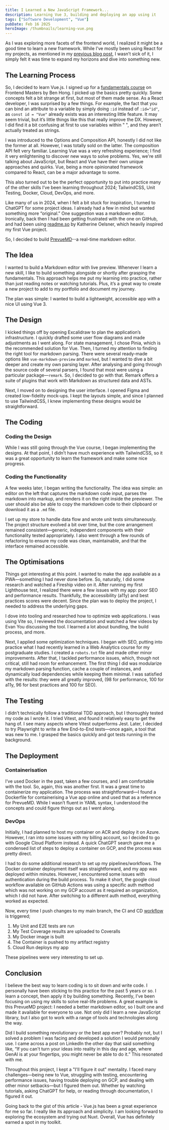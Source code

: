 ```yaml
---
title: I Learned a New JavaScript Framework...
description: Learning Vue 3, building and deploying an app using it
tags: ["Software Development", "Vue"]
pubDate: Feb 16 2025
heroImage: /thumbnails/learning-vue.png
---
```


As I was exploring more facets of the frontend world, I realized it might be a good time to learn a new framework. While I’ve mostly been using React for my projects, as mentioned in my [previous blog post](/blog/react-good-and-bad), I wasn’t sick of it, I simply felt it was time to expand my horizons and dive into something new.

## The Learning Process

So, I decided to learn Vue.js. I signed up for a [fundamentals course](https://frontendmasters.com/courses/vue-fundamentals/) on Frontend Masters by Ben Hong. I picked up the basics pretty quickly. Some concepts felt a bit strange at first, but most of them made sense. As a React developer, I was surprised by a few things. For example, the fact that you can bind an attribute to a variable by simply doing `:id` instead of `:id="id"`, as `const id = "Vue"` already exists was an interesting little feature. It may seem trivial, but it’s little things like this that really improve the DX. However, I did find it a bit confusing at first to use variables within " ", and they aren’t actually treated as strings.

I was introduced to the Options and Composition API, honestly I did not like the former at all. However, I was totally sold on the latter. The composition API felt very familiar. Learning Vue was a very refreshing experience; I find it very enlightening to discover new ways to solve problems. Yes, we're still talking about JavaScript, but React and Vue have their own unique approaches and quirks. Vue, being a more opinionated framework compared to React, can be a major advantage to some.

This also turned out to be the perfect opportunity to put into practice many of the other skills I’ve been learning throughout 2024; TailwindCSS, Unit Testing, Docker, Cloud, DevOps, and more.

Like many of us in 2024, when I felt a bit stuck for inspiration, I turned to ChatGPT for some project ideas. I already had a few in mind but wanted something more “original.” One suggestion was a markdown editor. Ironically, back then I had been getting frustrated with the one on GitHub, and had been using [readme.so](https://readme.so/) by Katherine Oelsner, which heavily inspired my first Vue project.

So, I decided to build [PrevueMD](https://prevuemd-67440579388.us-central1.run.app/)--a real-time markdown editor.


## The Idea

I wanted to build a Markdown editor with live preview. Whenever I learn a new skill, I like to build something alongside or shortly after grasping the fundamentals. This approach helps me put my learning into practice, rather than just reading notes or watching tutorials. Plus, it’s a great way to create a new project to add to my portfolio and document my journey.

The plan was simple: I wanted to build a lightweight, accessible app with a nice UI using Vue 3.

## The Design

I kicked things off by opening Excalidraw to plan the application’s infrastructure. I quickly drafted some user flow diagrams and made adjustments as I went along. For state management, I chose Pinia, which is the recommended solution for Vue. Then, I turned my attention to finding the right tool for markdown parsing. There were several ready-made options like `vue-markdown-preview` and `marked`, but I wanted to dive a bit deeper and create my own parsing layer. After analysing and going through the source code of several parsers, I found that most were using a particular package—`remark`. So, I decided to go with that. Remark offers a suite of plugins that work with Markdown as structured data and ASTs.

Next, I moved on to designing the user interface. I opened Figma and created low-fidelity mock-ups. I kept the layouts simple, and since I planned to use TailwindCSS, I knew implementing these designs would be straightforward.

## The Coding

### Coding the Design

While I was still going through the Vue course, I began implementing the designs. At that point, I didn’t have much experience with TailwindCSS, so it was a great opportunity to learn the framework and make some nice progress.

### Coding the Functionality

A few weeks later, I began writing the functionality. The idea was simple: an editor on the left that captures the markdown code input, parses the markdown into markup, and renders it on the right inside the previewer. The user should also be able to copy the markdown code to their clipboard or download it as a `.md` file.

I set up my store to handle data flow and wrote unit tests simultaneously. The project structure evolved a bit over time, but the core arrangement remained consistent—generic, independent components with their functionality tested appropriately. I also went through a few rounds of refactoring to ensure my code was clean, maintainable, and that the interface remained accessible.

## The Optimisations

Things got interesting at this point. I wanted to make the app available as a PWA—something I had never done before. So, naturally, I did some research and watched a Fireship video on it. After running my first Lighthouse test, I realized there were a few issues with my app: poor SEO and performance results. Thankfully, the accessibility (a11y) and best practices scores were decent. Since the plan was to deploy the project, I needed to address the underlying gaps.

I dove into tooling and researched how to optimize web applications. I was using Vite so, I reviewed the documentation and watched a few videos by Evan You discussing the tool. I learned a lot about bundling, the build process, and more.

Next, I applied some optimization techniques. I began with SEO, putting into practice what I had recently learned in a Web Analytics course for my postgraduate studies. I created a `robots.txt` file and made other minor improvements. After that, I tackled performance issues, which, though not critical, still had room for enhancement. The first thing I did was modularize my markdown parsing function, cache a couple of instances, and dynamically load dependencies while keeping them minimal. I was satisfied with the results: they were all greatly improved, (98 for performance, 100 for a11y, 96 for best practices and 100 for SEO).

## The Testing

I didn’t technically follow a traditional TDD approach, but I thoroughly tested my code as I wrote it. I tried Vitest, and found it relatively easy to get the hang of. I see many aspects where Vitest outperforms Jest. Later, I decided to try Playwright to write a few End-to-End tests—once again, a tool that was new to me. I grasped the basics quickly and got tests running in the background.

## The Deployment

### Containerisation

I’ve used Docker in the past, taken a few courses, and I am comfortable with the tool. So, again, this was another first. It was a great time to containerize my application. The process was straightforward—I found a Dockerfile for containerising a Vue app online and used that as a reference for PrevueMD. While I wasn’t fluent in YAML syntax, I understood the concepts and could figure things out as I went along.

### DevOps

Initially, I had planned to host my container on ACR and deploy it on Azure. However, I ran into some issues with my billing account, so I decided to go with Google Cloud Platform instead. A quick ChatGPT search gave me a condensed list of steps to deploy a container on GCP, and the process was pretty direct.

I had to do some additional research to set up my pipelines/workflows. The Docker container deployment itself was straightforward, and my app was deployed within minutes. However, I encountered some issues with authentication during the build process. To make it short, the google cloud workflow available on GitHub Actions was using a specific auth method which was not working on my GCP account as it required an organization, which I did not have. After switching to a different auth method, everything worked as expected.

Now, every time I push changes to my main branch, the CI and CD [workflow](https://github.com/wazeerc/PrevueMD/blob/main/.github/workflows/ci-cd.yml) is triggered;
1. My Unit and E2E tests are run
2. My Test Coverage results are uploaded to Coveralls
3. My Docker image is built
4. The Container is pushed to my artifact registry
5. Cloud Run deploys my app

These pipelines were very interesting to set up.

## Conclusion

I believe the best way to learn coding is to sit down and write code. I personally have been sticking to this practice for the past 5 years or so. I learn a concept, then apply it by building something. Recently, I’ve been focusing on using my skills to solve real-life problems. A great example is this PrevueMD project: I needed a better markdown editor, so I built one and made it available for everyone to use. Not only did I learn a new JavaScript library, but I also got to work with a range of tools and technologies along the way.

Did I build something revolutionary or the best app ever? Probably not, but I solved a problem I was facing and developed a solution I would personally use.  I came across a post on LinkedIn the other day that said something like, “If you can't turn your ideas into reality in this day and age, where GenAI is at your fingertips, you might never be able to do it.” This resonated with me.

Throughout this project, I kept a "I'll figure it out" mentality. I faced many challenges—being new to Vue, struggling with testing, encountering performance issues, having trouble deploying on GCP, and dealing with other minor setbacks—but I figured them out. Whether by watching tutorials, asking ChatGPT for help, or reading through documentation, I figured it out.

Going back to the gist of this article - Vue.js has been a great experience for me so far. I really like its approach and simplicity. I am looking forward to exploring the ecosystem and trying out Nuxt. Overall, Vue has definitely earned a spot in my toolkit.